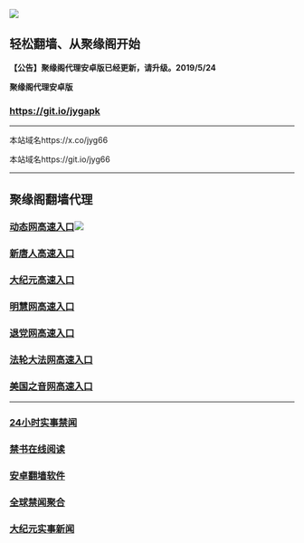 ![](https://raw.githubusercontent.com/hao369/a/master/j.jpg)



## 轻松翻墙、从聚缘阁开始



**【公告】聚缘阁代理安卓版已经更新，请升级。2019/5/24**

 
**聚缘阁代理安卓版**
### https://git.io/jygapk  

***

本站域名https://x.co/jyg66 

本站域名https://git.io/jyg66



***




## 聚缘阁翻墙代理 




### [动态网高速入口](http://46yuq.cve.contra-bit.com/324232/543)![](https://raw.githubusercontent.com/hao369/a/master/jygdl.gif)





### [新唐人高速入口](http://46yuq.hapi.hschnet.de/324232/5)

### [大纪元高速入口](http://46yuq.hapi.hschnet.de/324232/7)

### [明慧网高速入口](http://46yuq.hapi.hschnet.de/324232/3)

### [退党网高速入口](http://46yuq.hapi.hschnet.de/324232/8)

### [法轮大法网高速入口](http://46yuq.hapi.hschnet.de/324232/15)

### [美国之音网高速入口](http://46yuq.hapi.hschnet.de/324232/18)



***






### [24小时实事禁闻](https://git.io/fj3Go)

### [禁书在线阅读](https://github.com/txyzum203/djy/blob/master/gb/9p.md?flntdtv#1)


### [安卓翻墙软件](https://git.io/afq)

### [全球禁闻聚合](https://github.com/gfw-breaker/banned-news1/blob/master/README.md)

### [大纪元实事新闻](https://git.io/fjmgE)






